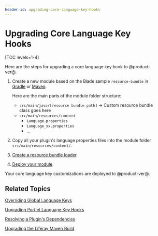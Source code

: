 ```yaml
---
header-id: upgrading-core-language-key-hooks
---
```


# Upgrading Core Language Key Hooks

[TOC levels=1-4]

Here are the steps for upgrading a core language key hook to @product-ver@. 

1.  Create a new module based on the Blade sample `resource-bundle` in 
    [Gradle](https://github.com/liferay/liferay-blade-samples/tree/7.0/gradle/extensions/resource-bundle)
    or [Maven](https://github.com/liferay/liferay-blade-samples/tree/7.0/maven/extensions/resource-bundle). 

    Here are the main parts of the module folder structure:

    - `src/main/java/[resource bundle path]` &rarr; Custom resource bundle class goes here 
    -  `src/main/resources/content`
        - `Language.properties`
        - `Language_xx.properties`
        - ...

2.  Copy all your plugin's language properties files into the module
    folder `src/main/resources/content/`.

3.  [Create a resource bundle loader](/docs/7-0/tutorials/-/knowledge_base/t/overriding-language-keys#create-a-resource-bundle-service-component). 

4.  [Deploy your module](/docs/7-0/tutorials/-/knowledge_base/t/starting-module-development#building-and-deploying-a-module). 

Your core language key customizations are deployed to @product-ver@. 

## Related Topics

[Overriding Global Language Keys](/docs/7-0/tutorials/-/knowledge_base/t/overriding-language-keys#modifying-global-language-keys)

[Upgrading Portlet Language Key Hooks](/docs/7-0/tutorials/-/knowledge_base/t/upgrading-portlet-language-key-hooks)

[Resolving a Plugin's Dependencies](/docs/7-0/tutorials/-/knowledge_base/t/resolving-a-plugins-dependencies)

[Upgrading the Liferay Maven Build](/docs/7-0/tutorials/-/knowledge_base/t/upgrading-the-liferay-maven-build)     
